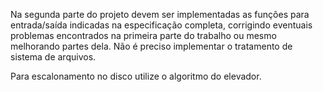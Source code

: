 Na segunda parte do projeto devem ser implementadas as funções para entrada/saída indicadas na especificação completa, corrigindo eventuais problemas encontrados na primeira parte do trabalho ou mesmo melhorando partes dela. Não é preciso implementar o tratamento de sistema de arquivos.

Para escalonamento no disco utilize o algoritmo do elevador. 
